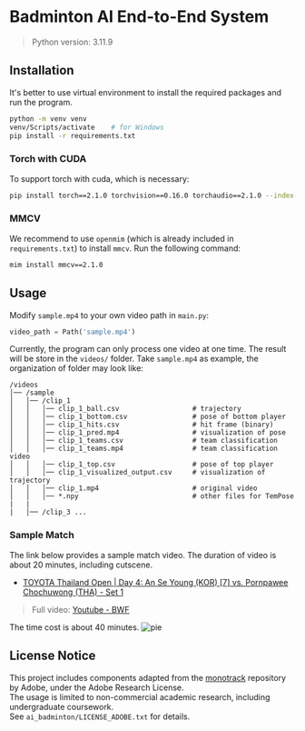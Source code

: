 # Badminton AI End-to-End System

> Python version: 3.11.9

## Installation

It's better to use virtual environment to install the required packages and run the program.
```bash
python -m venv venv
venv/Scripts/activate    # for Windows
pip install -r requirements.txt
```

### Torch with CUDA

To support torch with cuda, which is necessary:
```bash
pip install torch==2.1.0 torchvision==0.16.0 torchaudio==2.1.0 --index-url https://download.pytorch.org/whl/cu118
```

### MMCV

We recommend to use `openmim` (which is already included in `requirements.txt`) to install `mmcv`. Run the following command:
```bash
mim install mmcv==2.1.0
```

## Usage

Modify `sample.mp4` to your own video path in `main.py`:
```py
video_path = Path('sample.mp4')
```
Currently, the program can only process one video at one time. The result will be store in the `videos/` folder. Take `sample.mp4` as example, the organization of folder may look like:
```
/videos
│── /sample               
│   │── /clip_1
│   │   │── clip_1_ball.csv                  # trajectory
│   │   │── clip_1_bottom.csv                # pose of bottom player
│   │   │── clip_1_hits.csv                  # hit frame (binary)
│   │   │── clip_1_pred.mp4                  # visualization of pose
│   │   │── clip_1_teams.csv                 # team classification
│   │   │── clip_1_teams.mp4                 # team classification video
│   │   │── clip_1_top.csv                   # pose of top player
│   │   │── clip_1_visualized_output.csv     # visualization of trajectory
│   │   │── clip_1.mp4                       # original video
│   │   │── *.npy                            # other files for TemPose
|   |
|   │── /clip_3 ...

```

### Sample Match

The link below provides a sample match video. The duration of video is about 20 minutes, including cutscene.
- [TOYOTA Thailand Open | Day 4: An Se Young (KOR) [7] vs. Pornpawee Chochuwong (THA) - Set 1](https://drive.google.com/file/d/1d2Y1BEy4gYv25UcB1pRduWsKySfUzlz_/view?usp=drive_link)

> Full video: [Youtube - BWF](https://www.youtube.com/watch?v=TXT-qlniM90)

The time cost is about 40 minutes.
![pie](videos/match1/execution_time_proportion.png)

## License Notice

This project includes components adapted from the [monotrack](https://github.com/jhwang7628/monotrack) repository by Adobe, under the Adobe Research License.  
The usage is limited to non-commercial academic research, including undergraduate coursework.  
See `ai_badminton/LICENSE_ADOBE.txt` for details.
